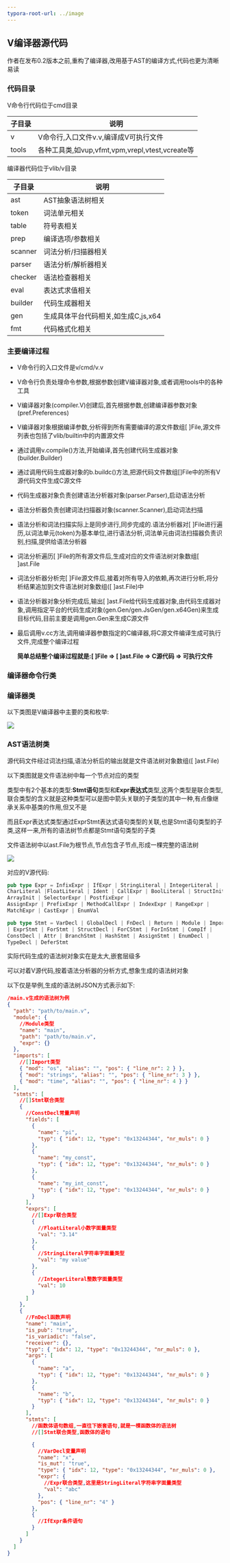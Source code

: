 ```yaml
---
typora-root-url: ../image
---
```


## V编译器源代码

作者在发布0.2版本之前,重构了编译器,改用基于AST的编译方式,代码也更为清晰易读

### 代码目录

V命令行代码位于cmd目录

| 子目录 | 说明                                            |
| ------ | ----------------------------------------------- |
| v      | V命令行,入口文件v.v,编译成V可执行文件           |
| tools  | 各种工具类,如vup,vfmt,vpm,vrepl,vtest,vcreate等 |

编译器代码位于vlib/v目录

| 子目录  | 说明                                |
| ------- | ----------------------------------- |
| ast     | AST抽象语法树相关                   |
| token   | 词法单元相关                        |
| table   | 符号表相关                          |
| prep    | 编译选项/参数相关                   |
| scanner | 词法分析/扫描器相关                 |
| parser  | 语法分析/解析器相关                 |
| checker | 语法检查器相关                      |
| eval    | 表达式求值相关                      |
| builder | 代码生成器相关                      |
| gen     | 生成具体平台代码相关,如生成C,js,x64 |
| fmt     | 代码格式化相关                      |

### 主要编译过程

- V命令行的入口文件是v/cmd/v.v

   

- V命令行负责处理命令参数,根据参数创建V编译器对象,或者调用tools中的各种工具

   

- V编译器对象(compiler.V)创建后,首先根据参数,创建编译器参数对象(pref.Preferences)

   

- V编译器对象根据编译参数,分析得到所有需要编译的源文件数组[ ]File,源文件列表也包括了vlib/builtin中的内置源文件

   

- 通过调用v.compile()方法,开始编译,首先创建代码生成器对象(builder.Builder)

   

- 通过调用代码生成器对象的b.buildc()方法,把源代码文件数组[]File中的所有V源代码文件生成C源文件

   

- 代码生成器对象负责创建语法分析器对象(parser.Parser),启动语法分析

  

- 语法分析器负责创建词法扫描器对象(scanner.Scanner),启动词法扫描

   

- 语法分析和词法扫描实际上是同步进行,同步完成的.语法分析器对[ ]File进行遍历,以词法单元(token)为基本单位,进行语法分析,词法单元由词法扫描器负责识别,扫描,提供给语法分析器

   

- 词法分析遍历[ ]File的所有源文件后,生成对应的文件语法树对象数组[ ]ast.File

   

- 词法分析器分析完[ ]File源文件后,接着对所有导入的依赖,再次进行分析,将分析结果追加到文件语法树对象数组([ ]ast.File)中

   

- 语法分析器对象分析完成后,输出[ ]ast.File给代码生成器对象,由代码生成器对象,调用指定平台的代码生成对象(gen.Gen/gen.JsGen/gen.x64Gen)来生成目标代码,目前主要是调用gen.Gen来生成C源文件

   

- 最后调用v.cc方法,调用编译器参数指定的C编译器,将C源文件编译生成可执行文件,完成整个编译过程

    

   **简单总结整个编译过程就是:[ ]File => [ ]ast.File => C源代码 => 可执行文件**

   

### 编译器命令行类





### 编译器类

以下类图是V编译器中主要的类和枚举:

![](/../content/compiler.assets/V编译器类.jpg)

### AST语法树类

源代码文件经过词法扫描,语法分析后的输出就是文件语法树对象数组([ ]ast.File)

以下类图就是文件语法树中每一个节点对应的类型

类型中有2个基本的类型:**Stmt语句**类型和**Expr表达式**类型,这两个类型是联合类型,联合类型的含义就是这种类型可以是图中箭头关联的子类型的其中一种,有点像继承关系中基类的作用,但又不是

而且Expr表达式类型通过ExprStmt表达式语句类型的关联,也是Stmt语句类型的子类,这样一来,所有的语法树节点都是Stmt语句类型的子类

文件语法树中以ast.File为根节点,节点包含子节点,形成一棵完整的语法树

![](/../content/compiler.assets/V语法树类.jpg)

对应的V源代码:

```rust
pub type Expr = InfixExpr | IfExpr | StringLiteral | IntegerLiteral | 
CharLiteral |FloatLiteral | Ident | CallExpr | BoolLiteral | StructInit | 
ArrayInit | SelectorExpr | PostfixExpr |
AssignExpr | PrefixExpr | MethodCallExpr | IndexExpr | RangeExpr | 
MatchExpr | CastExpr | EnumVal

pub type Stmt = VarDecl | GlobalDecl | FnDecl | Return | Module | Import 
| ExprStmt | ForStmt | StructDecl | ForCStmt | ForInStmt | CompIf | 
ConstDecl | Attr | BranchStmt | HashStmt | AssignStmt | EnumDecl | 
TypeDecl | DeferStmt
```

实际代码生成的语法树对象实在是太大,嵌套层级多

可以对着V源代码,按着语法分析器的分析方式,想象生成的语法树对象

以下仅是举例,生成的语法树JSON方式表示如下:

```json
/main.v生成的语法树为例
{
  "path": "path/to/main.v",
  "module": {
    //Module类型
    "name": "main",
    "path": "path/to/main.v",
    "expr": {}
  },
  "imports": [
    //[]Import类型
    { "mod": "os", "alias": "", "pos": { "line_nr": 2 } },
    { "mod": "strings", "alias": "", "pos": { "line_nr": 3 } },
    { "mod": "time", "alias": "", "pos": { "line_nr": 4 } }
  ],
  "stmts": [
    //[]Stmt联合类型
    {
      //ConstDecl常量声明
      "fields": [
        {
          "name": "pi",
          "typ": { "idx": 12, "type": "0x13244344", "nr_muls": 0 }
        },
        {
          "name": "my_const",
          "typ": { "idx": 12, "type": "0x13244344", "nr_muls": 0 }
        },
        {
          "name": "my_int_const",
          "typ": { "idx": 12, "type": "0x13244344", "nr_muls": 0 }
        }
      ],
      "exprs": [
        //[]Expr联合类型
        {
          //FloatLiteral小数字面量类型
          "val": "3.14"
        },
        {
          //StringLiteral字符串字面量类型
          "val": "my value"
        },
        {
          //IntegerLiteral整数字面量类型
          "val": 10
        }
      ]
    },
    {
      //FnDecl函数声明
      "name": "main",
      "is_pub": "true",
      "is_variadic": "false",
      "receiver": {},
      "typ": { "idx": 12, "type": "0x13244344", "nr_muls": 0 },
      "args": [
        {
          "name": "a",
          "typ": { "idx": 12, "type": "0x13244344", "nr_muls": 0 }
        },
        {
          "name": "b",
          "typ": { "idx": 12, "type": "0x13244344", "nr_muls": 0 }
        }
      ],
      "stmts": [
        //函数体语句数组,一直往下嵌套语句,就是一棵函数体的语法树
        //[]Stmt联合类型,函数体的语句

        {
          //VarDecl变量声明
          "name": "x",
          "is_mut": "true",
          "type": { "idx": 12, "type": "0x13244344", "nr_muls": 0 },
          "expr": {
            //Expr联合类型,这里是StringLiteral字符串字面量类型
            "val": "abc"
          },
          "pos": { "line_nr": "4" }
        },
        {
          //IfExpr条件语句
        }
      ]
    }
  ]
}

```





